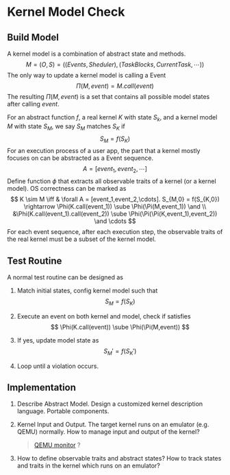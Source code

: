 # Kernel Model Check

## Build Model

A kernel model is a combination of abstract state and methods.
$$
M = (O,S) =((Events,Sheduler),(TaskBlocks,CurrentTask,\cdots))
$$
The only way to update a kernel model is calling a Event
$$
\Pi(M,event) = M.call(event)
$$
The resulting $\Pi(M, event)$ is a set that contains all possible model states after calling $event$.

For an abstract function $f$, a real kernel $K$ with state $S_k$, and a kernel model $M$ with state $S_M$, we say $S_M$ matches  $S_K$ if
$$
S_M = f(S_K)
$$
For an execution process of a user app, the part that a kernel mostly focuses on can be abstracted as a Event sequence.
$$
A = [event_1, event_2, \cdots]
$$
Define function $\phi$ that extracts all observable traits of a kernel (or a kernel model). OS correctness can be marked as
$$
K \sim M \iff & \forall A = [event_1,event_2,\cdots]. S_{M,0} = f(S_{K,0}) \rightarrow \Phi(K.call(event_1)) \sube \Phi(\Pi(M,event_1)) \and \\
&\Phi(K.call(event_1).call(event_2)) \sube \Phi(\Pi(\Pi(K,event_1),event_2)) \and \cdots
$$
For each event sequence, after each execution step, the observable traits of the real kernel must be a subset of the kernel model. 

## Test Routine

A normal test routine can be designed as

1. Match initial states, config kernel model such that
   $$
   S_M = f(S_K)
   $$

2. Execute an event on both kernel and model, check if satisfies
   $$
   \Phi(K.call(event)) \sube \Phi(\Pi(M,event))
   $$

3. If yes, update model state as
   $$
   S_M' = f(S_K')
   $$

4. Loop until a violation occurs.

## Implementation

1. Describe Abstract Model. Design a customized kernel description language. Portable components.

2. Kernel Input and Output. The target kernel runs on an emulator (e.g. QEMU) normally. How to manage input and output of the kernel?

   >[QEMU monitor](https://qemu-project.gitlab.io/qemu/system/monitor.html) ?

3. How to define observable traits and abstract states? How to track states and traits in the kernel which runs on an emulator?

